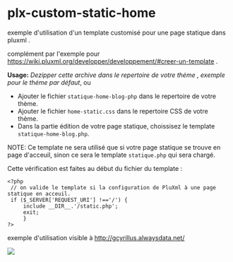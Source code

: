 # plx-custom-static-home

exemple d'utilisation d'un template customisé pour une page statique dans pluxml .

complément par l'exemple pour https://wiki.pluxml.org/developper/developpement/#creer-un-template .

**Usage:** *Dezipper cette archive dans le repertoire de votre théme , exemple pour le théme par défaut*, ou 
* Ajouter le fichier `statique-home-blog-php` dans le repertoire de votre thème.
* Ajouter le fichier `home-static.css` dans le repertoire CSS de votre thème.
* Dans la partie édition de votre page statique, choissisez le template `statique-home-blog.php`.

NOTE:
Ce template ne sera utilisé que si votre page statique se trouve en page d'acceuil, sinon ce sera le template `statique.php` qui sera chargé.

Cette vérification est faites au début du fichier du template :
```
<?php 
 // on valide le template si la configuration de PluXml à une page statique en acceuil.
 if ($_SERVER['REQUEST_URI'] !=='/') {
	 include __DIR__.'/static.php';
	 exit;
	 }
?>
```

exemple d'utilisation visible à http://gcyrillus.alwaysdata.net/ 

<img src="https://i.stack.imgur.com/qJolo.jpg">
